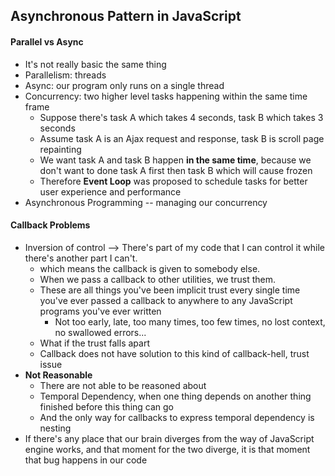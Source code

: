 ## Asynchronous Pattern in JavaScript
#### Parallel vs Async
* It's not really basic the same thing
* Parallelism: threads
* Async: our program only runs on a single thread
* Concurrency: two higher level tasks happening within the same time frame
  * Suppose there's task A which takes 4 seconds, task B which takes 3 seconds
  * Assume task A is an Ajax request and response, task B is scroll page repainting
  * We want task A and task B happen **in the same time**, because we don't want to done task A first then task B which will cause frozen
  * Therefore **Event Loop** was proposed to schedule tasks for better user experience and performance
* Asynchronous Programming -- managing our concurrency

#### Callback Problems
* Inversion of control --> There's part of my code that I can control it while there's another part I can't.
  * which means the callback is given to somebody else.
  * When we pass a callback to other utilities, we trust them.
  * These are all things you've been implicit trust every single time you've ever passed a callback to anywhere to any JavaScript programs you've ever written
    * Not too early, late, too many times, too few times, no lost context, no swallowed errors...
  * What if the trust falls apart
  * Callback does not have solution to this kind of callback-hell, trust issue
* **Not Reasonable**
  * There are not able to be reasoned about
  * Temporal Dependency, when one thing depends on another thing finished before this thing can go
  * And the only way for callbacks to express temporal dependency is nesting
* If there's any place that our brain diverges from the way of JavaScript engine works, and that moment for the two diverge, it is that moment that bug happens in our code
